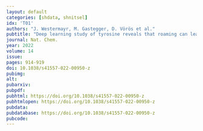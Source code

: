```yaml
---
layout: default
categories: [shdata, shnitsel]
idx: 'T01'
authors: "J. Westermayr, M. Gastegger, D. Vörös et al."
pubtitle: "Deep learning study of tyrosine reveals that roaming can lead to photodamage."
journal: Nat. Chem.
year: 2022
volume: 14
issue: 
pages: 914-919
doi: 10.1038/s41557-022-00950-z
pubimg:
alt:
pubarxiv: 
pubpdf: 
pubhtml: https://doi.org/10.1038/s41557-022-00950-z
pubhtmlopen: https://doi.org/10.1038/s41557-022-00950-z
pubdata: 
pubdatabase: https://doi.org/10.1038/s41557-022-00950-z
pubcode: 
---
```

